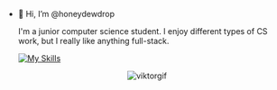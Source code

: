 - 👋 Hi, I’m @honeydewdrop

  I'm a junior computer science student. I enjoy different types of CS
  work, but I really like anything full-stack.
  
  [![My Skills](https://skillicons.dev/icons?i=js,html,css,py,java,cpp,cs,react,vite,nodejs,django,npm,postman,matlab,postgresql,mongodb,git,unity,figma)](https://skillicons.dev)
  
<p align="center">
  <img src="https://github.com/user-attachments/assets/0c514303-68cb-4a73-824c-b1bb70c39410" alt="viktorgif" />
</p>

<!---
honeydewdrop/honeydewdrop is a ✨ special ✨ repository because its `README.md` (this file) appears on your GitHub profile.
You can click the Preview link to take a look at your changes.
--->

